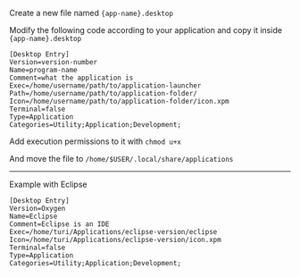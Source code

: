 Create a new file named `{app-name}.desktop`

Modify the following code according to your application
and copy it inside `{app-name}.desktop`

```
[Desktop Entry]
Version=version-number
Name=program-name
Comment=what the application is
Exec=/home/username/path/to/application-launcher
Path=/home/username/path/to/application-folder/
Icon=/home/username/path/to/application-folder/icon.xpm
Terminal=false
Type=Application
Categories=Utility;Application;Development;
```

Add execution permissions to it with `chmod u+x`

And move the file to `/home/$USER/.local/share/applications`

--------------------------------------------------------------------------

Example with Eclipse

```
[Desktop Entry]
Version=Oxygen
Name=Eclipse
Comment=Eclipse is an IDE
Exec=/home/turi/Applications/eclipse-version/eclipse
Icon=/home/turi/Applications/eclipse-version/icon.xpm
Terminal=false
Type=Application
Categories=Utility;Application;Development;
```
